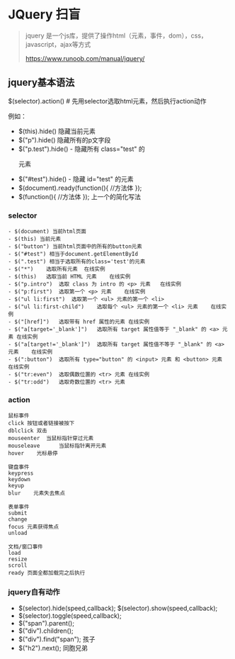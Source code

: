 # JQuery 扫盲

> jquery 是一个js库，提供了操作html（元素，事件，dom），css，javascript，ajax等方式
> 
> https://www.runoob.com/manual/jquery/

## jquery基本语法
$(selector).action() # 先用selector选取html元素，然后执行action动作

例如：
- $(this).hide() 隐藏当前元素
- $("p").hide() 隐藏所有的p文字段
- $("p.test").hide() - 隐藏所有 class="test" 的 <p> 元素
- $("#test").hide() - 隐藏 id="test" 的元素
- $(document).ready(function(){  //方法体 });
- $(function(){  //方法体 }); 上一个的简化写法

### selector
~~~
- $(document) 当前html页面
- $(this) 当前元素
- $("button") 当前html页面中的所有的button元素
- $("#test") 相当于document.getElementById
- $(".test") 相当于选取所有的class='test'的元素
- $("*")	选取所有元素	在线实例
- $(this)	选取当前 HTML 元素	在线实例
- $("p.intro")	选取 class 为 intro 的 <p> 元素	在线实例
- $("p:first")	选取第一个 <p> 元素	在线实例
- $("ul li:first")	选取第一个 <ul> 元素的第一个 <li>
- $("ul li:first-child")	选取每个 <ul> 元素的第一个 <li> 元素	在线实例
- $("[href]")	选取带有 href 属性的元素	在线实例
- $("a[target='_blank']")	选取所有 target 属性值等于 "_blank" 的 <a> 元素	在线实例
- $("a[target!='_blank']")	选取所有 target 属性值不等于 "_blank" 的 <a> 元素	在线实例
- $(":button")	选取所有 type="button" 的 <input> 元素 和 <button> 元素	在线实例
- $("tr:even")	选取偶数位置的 <tr> 元素	在线实例
- $("tr:odd")	选取奇数位置的 <tr> 元素
~~~

### action

~~~
鼠标事件	        
click 按钮或者链接被按下  	
dblclick 双击
mouseenter	当鼠标指针穿过元素    
mouseleave	    当鼠标指针离开元素
hover	 光标悬停

键盘事件	
keypress
keydown	
keyup	
blur	元素失去焦点

表单事件
submit
change
focus 元素获得焦点
unload 

文档/窗口事件
load
resize
scroll
ready 页面全都加载完之后执行

~~~

### jquery自有动作

- $(selector).hide(speed,callback);
$(selector).show(speed,callback);
- $(selector).toggle(speed,callback);
- $("span").parent();
- $("div").children();
- $("div").find("span"); 孩子
- $("h2").next(); 同胞兄弟